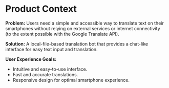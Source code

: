 # Product Context

**Problem:** Users need a simple and accessible way to translate text on their smartphones without relying on external services or internet connectivity (to the extent possible with the Google Translate API).

**Solution:** A local-file-based translation bot that provides a chat-like interface for easy text input and translation.

**User Experience Goals:**

*   Intuitive and easy-to-use interface.
*   Fast and accurate translations.
*   Responsive design for optimal smartphone experience.
